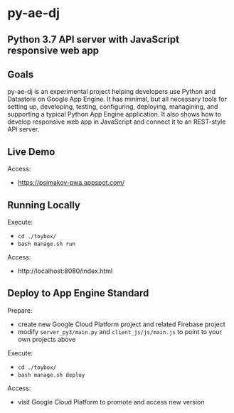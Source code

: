 # py-ae-dj

## Python 3.7 API server with JavaScript responsive web app

## Goals

py-ae-dj is an experimental project helping developers use Python and Datastore
on Google App Engine. It has minimal, but all necessary tools for setting up,
developing, testing, configuring, deploying, managining, and supporting a
typical Python App Engine application. It also shows how to develop responsive
web app in JavaScript and connect it to an REST-style API server.

## Live Demo

Access:
* https://psimakov-pwa.appspot.com/

## Running Locally

Execute:
* `cd ./toybox/`
* `bash manage.sh run`

Access:
* http://localhost:8080/index.html

## Deploy to App Engine Standard

Prepare:
* create new Google Cloud Platform project and related Firebase project
* modify `server_py3/main.py` and `client_js/js/main.js` to point to your own projects above

Execute:
* `cd ./toybox/`
* `bash manage.sh deploy`

Access:
* visit Google Cloud Platform to promote and access new version


